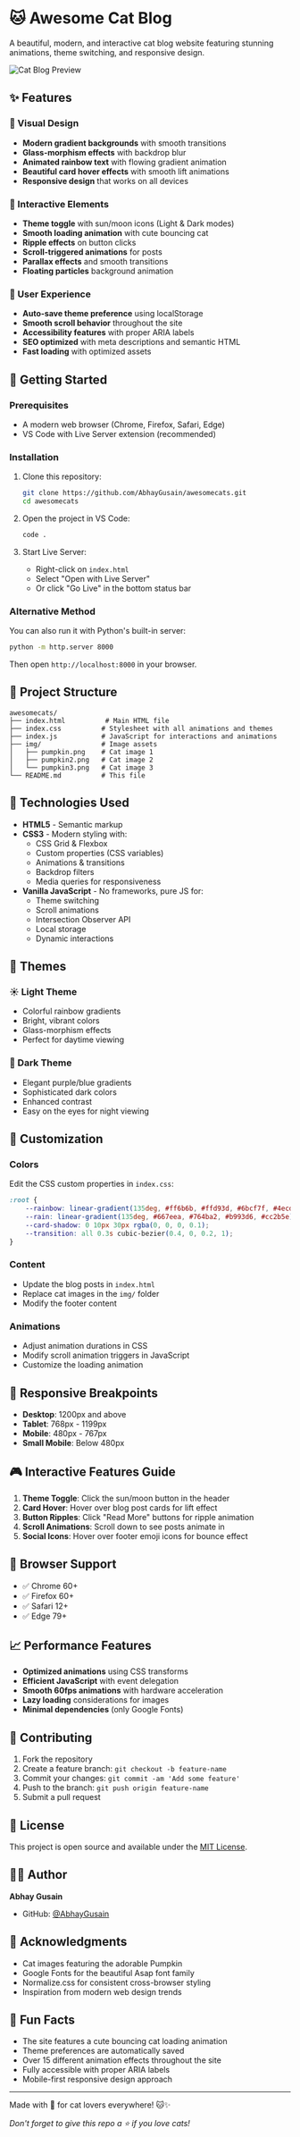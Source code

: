 # 🐱 Awesome Cat Blog

A beautiful, modern, and interactive cat blog website featuring stunning animations, theme switching, and responsive design.

![Cat Blog Preview](https://via.placeholder.com/800x400/667eea/ffffff?text=🐱+Awesome+Cat+Blog)

## ✨ Features

### 🎨 Visual Design
- **Modern gradient backgrounds** with smooth transitions
- **Glass-morphism effects** with backdrop blur
- **Animated rainbow text** with flowing gradient animation
- **Beautiful card hover effects** with smooth lift animations
- **Responsive design** that works on all devices

### 🌟 Interactive Elements
- **Theme toggle** with sun/moon icons (Light & Dark modes)
- **Smooth loading animation** with cute bouncing cat
- **Ripple effects** on button clicks
- **Scroll-triggered animations** for posts
- **Parallax effects** and smooth transitions
- **Floating particles** background animation

### 📱 User Experience
- **Auto-save theme preference** using localStorage
- **Smooth scroll behavior** throughout the site
- **Accessibility features** with proper ARIA labels
- **SEO optimized** with meta descriptions and semantic HTML
- **Fast loading** with optimized assets

## 🚀 Getting Started

### Prerequisites
- A modern web browser (Chrome, Firefox, Safari, Edge)
- VS Code with Live Server extension (recommended)

### Installation
1. Clone this repository:
   ```bash
   git clone https://github.com/AbhayGusain/awesomecats.git
   cd awesomecats
   ```

2. Open the project in VS Code:
   ```bash
   code .
   ```

3. Start Live Server:
   - Right-click on `index.html`
   - Select "Open with Live Server"
   - Or click "Go Live" in the bottom status bar

### Alternative Method
You can also run it with Python's built-in server:
```bash
python -m http.server 8000
```
Then open `http://localhost:8000` in your browser.

## 📁 Project Structure

```
awesomecats/
├── index.html          # Main HTML file
├── index.css          # Stylesheet with all animations and themes
├── index.js           # JavaScript for interactions and animations
├── img/               # Image assets
│   ├── pumpkin.png    # Cat image 1
│   ├── pumpkin2.png   # Cat image 2
│   └── pumpkin3.png   # Cat image 3
└── README.md          # This file
```

## 🎯 Technologies Used

- **HTML5** - Semantic markup
- **CSS3** - Modern styling with:
  - CSS Grid & Flexbox
  - Custom properties (CSS variables)
  - Animations & transitions
  - Backdrop filters
  - Media queries for responsiveness
- **Vanilla JavaScript** - No frameworks, pure JS for:
  - Theme switching
  - Scroll animations
  - Intersection Observer API
  - Local storage
  - Dynamic interactions

## 🌈 Themes

### ☀️ Light Theme
- Colorful rainbow gradients
- Bright, vibrant colors
- Glass-morphism effects
- Perfect for daytime viewing

### 🌙 Dark Theme
- Elegant purple/blue gradients
- Sophisticated dark colors
- Enhanced contrast
- Easy on the eyes for night viewing

## 🔧 Customization

### Colors
Edit the CSS custom properties in `index.css`:
```css
:root {
    --rainbow: linear-gradient(135deg, #ff6b6b, #ffd93d, #6bcf7f, #4ecdc4, #45b7d1, #96ceb4, #feca57);
    --rain: linear-gradient(135deg, #667eea, #764ba2, #b993d6, #cc2b5e);
    --card-shadow: 0 10px 30px rgba(0, 0, 0, 0.1);
    --transition: all 0.3s cubic-bezier(0.4, 0, 0.2, 1);
}
```

### Content
- Update the blog posts in `index.html`
- Replace cat images in the `img/` folder
- Modify the footer content

### Animations
- Adjust animation durations in CSS
- Modify scroll animation triggers in JavaScript
- Customize the loading animation

## 📱 Responsive Breakpoints

- **Desktop**: 1200px and above
- **Tablet**: 768px - 1199px
- **Mobile**: 480px - 767px
- **Small Mobile**: Below 480px

## 🎮 Interactive Features Guide

1. **Theme Toggle**: Click the sun/moon button in the header
2. **Card Hover**: Hover over blog post cards for lift effect
3. **Button Ripples**: Click "Read More" buttons for ripple animation
4. **Scroll Animations**: Scroll down to see posts animate in
5. **Social Icons**: Hover over footer emoji icons for bounce effect

## 🐛 Browser Support

- ✅ Chrome 60+
- ✅ Firefox 60+
- ✅ Safari 12+
- ✅ Edge 79+

## 📈 Performance Features

- **Optimized animations** using CSS transforms
- **Efficient JavaScript** with event delegation
- **Smooth 60fps animations** with hardware acceleration
- **Lazy loading** considerations for images
- **Minimal dependencies** (only Google Fonts)

## 🤝 Contributing

1. Fork the repository
2. Create a feature branch: `git checkout -b feature-name`
3. Commit your changes: `git commit -am 'Add some feature'`
4. Push to the branch: `git push origin feature-name`
5. Submit a pull request

## 📝 License

This project is open source and available under the [MIT License](LICENSE).

## 👨‍💻 Author

**Abhay Gusain**
- GitHub: [@AbhayGusain](https://github.com/AbhayGusain)

## 🙏 Acknowledgments

- Cat images featuring the adorable Pumpkin
- Google Fonts for the beautiful Asap font family
- Normalize.css for consistent cross-browser styling
- Inspiration from modern web design trends

## 🐾 Fun Facts

- The site features a cute bouncing cat loading animation
- Theme preferences are automatically saved
- Over 15 different animation effects throughout the site
- Fully accessible with proper ARIA labels
- Mobile-first responsive design approach

---

Made with 💖 for cat lovers everywhere! 🐱✨

*Don't forget to give this repo a ⭐ if you love cats!*